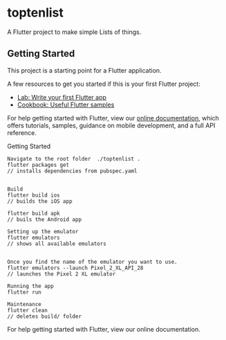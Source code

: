 # toptenlist

A Flutter project to make simple Lists of things.

## Getting Started

This project is a starting point for a Flutter application.

A few resources to get you started if this is your first Flutter project:

- [Lab: Write your first Flutter app](https://flutter.io/docs/get-started/codelab)
- [Cookbook: Useful Flutter samples](https://flutter.io/docs/cookbook)

For help getting started with Flutter, view our 
[online documentation](https://flutter.io/docs), which offers tutorials, 
samples, guidance on mobile development, and a full API reference.


Getting Started
```
Navigate to the root folder  ./toptenlist .
flutter packages get
// installs dependencies from pubspec.yaml


Build
flutter build ios
// builds the iOS app

flutter build apk
// buils the Android app

Setting up the emulator
flutter emulators
// shows all available emulators


Once you find the name of the emulator you want to use.
flutter emulators --launch Pixel_2_XL_API_28
// launches the Pixel 2 XL emulator

Running the app
flutter run

Maintenance
flutter clean
// deletes build/ folder
```

For help getting started with Flutter, view our online documentation.
